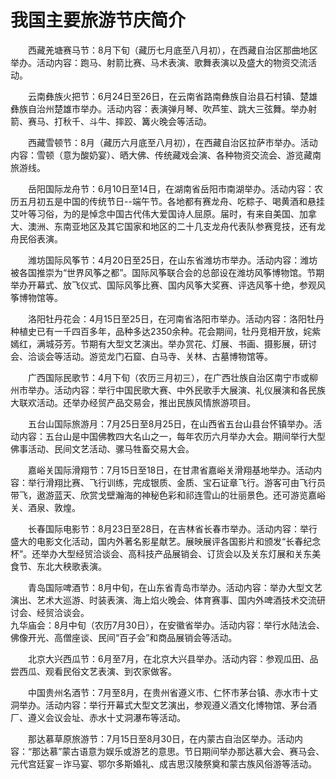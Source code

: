 # 我国主要旅游节庆简介  

&emsp;&emsp;西藏羌塘赛马节：8月下旬（藏历七月底至八月初），在西藏自治区那曲地区举办。活动内容：跑马、射箭比赛、马术表演、歌舞表演以及盛大的物资交流活动。  
  
&emsp;&emsp;云南彝族火把节：6月24日至26日，在云南省路南彝族自治县石村镇、楚雄彝族自治州楚雄市举办。活动内容：表演弹月琴、吹芦笙、跳大三弦舞。举办射箭、赛马、打秋千、斗牛、摔跤、篝火晚会等活动。  
  
&emsp;&emsp;西藏雪顿节：8月（藏历六月底至八月初），在西藏自治区拉萨市举办。活动内容：雪顿（意为酸奶宴）、晒大佛、传统藏戏会演、各种物资交流会、游览藏南旅游线。  
  
&emsp;&emsp;岳阳国际龙舟节：6月10日至14日，在湖南省岳阳市南湖举办。活动内容：农历五月初五是中国的传统节日--端午节。各地都有赛龙舟、吃粽子、喝黄酒和悬挂艾叶等习俗，为的是悼念中国古代伟大爱国诗人屈原。届时，有来自美国、加拿大、澳洲、东南亚地区及其它国家和地区的二十几支龙舟代表队参赛竞技，还有龙舟民俗表演。  
  
&emsp;&emsp;潍坊国际风筝节：4月20日至25日，在山东省潍坊市举办。活动内容：潍坊被各国推崇为“世界风筝之都”。国际风筝联合会的总部设在潍坊风筝博物馆。节期举办开幕式、放飞仪式、国际风筝比赛、国内风筝大奖赛、评选风筝十绝，参观风筝博物馆等。  
  
&emsp;&emsp;洛阳牡丹花会：4月15日至25日，在河南省洛阳市举办。活动内容：洛阳牡丹种植史已有一千四百多年，品种多达2350余种。花会期间，牡丹竞相开放，姹紫嫣红，满城芬芳。节期有大型文艺演出。举办赏花、灯展、书画、摄影展，研讨会、洽谈会等活动。游览龙门石窟、白马寺、关林、古墓博物馆等。  
  
&emsp;&emsp;广西国际民歌节：4月下旬（农历三月初三），在广西壮族自治区南宁市或柳州市举办。活动内容：举行中国民歌大赛、中外民歌手大展演、礼仪展演和各民族大联欢活动。还举办经贸产品交易会，推出民族风情旅游项目。  
  
&emsp;&emsp;五台山国际旅游月：7月25日至8月25日，在山西省五台山县台怀镇举办。活动内容：五台山是中国佛教四大名山之一，每年农历六月举办大会。期间举行大型佛事活动、民间文艺活动、骡马牲畜交易大会。  
  
&emsp;&emsp;嘉峪关国际滑翔节：7月15日至18日，在甘肃省嘉峪关滑翔基地举办。活动内容：举行滑翔比赛、飞行训练，完成银质、金质、宝石证章飞行。游客可由飞行员带飞，遨游蓝天、欣赏戈壁瀚海的神秘色彩和祁连雪山的壮丽景色。还可游览嘉峪关、酒泉、敦煌。  
  
&emsp;&emsp;长春国际电影节：8月23日至28日，在吉林省长春市举办。活动内容：举行盛大的电影文化活动，国内外著名影星献艺。展映展评各国影片和颁发“长春纪念杯”。还举办大型经贸洽谈会、高科技产品展销会、订货会以及关东灯展和关东美食节、东北大秧歌表演。  
  
&emsp;&emsp;青岛国际啤酒节：8月中旬，在山东省青岛市举办。活动内容：举办大型文艺演出、艺术大巡游、时装表演、海上焰火晚会、体育赛事、国内外啤酒技术交流研讨会、经贸洽谈会。  
九华庙会：8月中旬（农历7月30日），在安徽省举办。活动内容：举行水陆法会、佛像开光、高僧座谈、民间“百子会”和商品展销会等活动。  
  
&emsp;&emsp;北京大兴西瓜节：6月至7月，在北京大兴县举办。活动内容：参观瓜田、品尝西瓜、观看民俗文艺表演、到农家做客。  
  
&emsp;&emsp;中国贵州名酒节：7月至8月，在贵州省遵义市、仁怀市茅台镇、赤水市十丈洞举办。活动内容：举行开幕式大型文艺演出，参观遵义酒文化博物馆、茅台酒厂、遵义会议会址、赤水十丈洞瀑布等活动。  
  
&emsp;&emsp;那达慕草原旅游节：7月15日至8月30日，在内蒙古自治区举办。活动内容：“那达慕”蒙古语意为娱乐或游艺的意思。节日期间举办那达慕大会、赛马会、元代宫廷宴－诈马宴、鄂尔多斯婚礼、成吉思汉陵祭奠和蒙古族风俗游等活动。  
